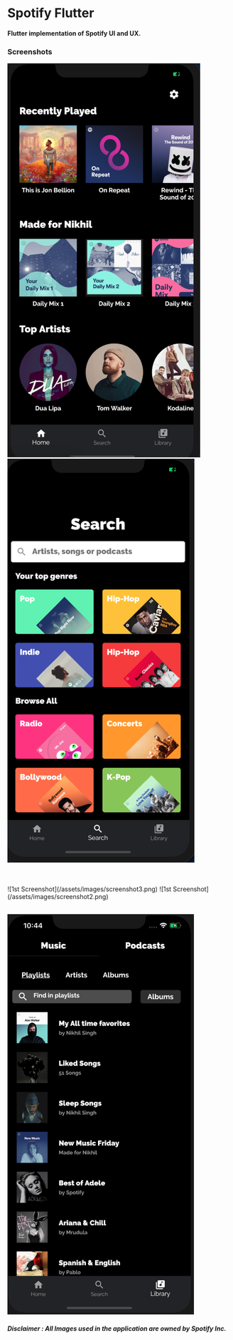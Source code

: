 # Spotify Flutter

#### Flutter implementation of Spotify UI and UX. 

### Screenshots

![1st Screenshot](/assets/images/screenshot1.png)
![1st Screenshot](/assets/images/screenshot4.png)

<br>
<br>
![1st Screenshot](/assets/images/screenshot3.png)
![1st Screenshot](/assets/images/screenshot2.png)
<br> 
<br>

![1st Screenshot](/assets/images/screenshot5.png)



##### Disclaimer : All Images used in the application are owned by Spotify Inc.






